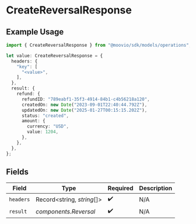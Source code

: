 # CreateReversalResponse

## Example Usage

```typescript
import { CreateReversalResponse } from "@moovio/sdk/models/operations";

let value: CreateReversalResponse = {
  headers: {
    "key": [
      "<value>",
    ],
  },
  result: {
    refund: {
      refundID: "789eabf1-35f3-4914-84b1-c4b56218a120",
      createdOn: new Date("2023-09-01T22:40:44.792Z"),
      updatedOn: new Date("2025-01-27T00:15:15.202Z"),
      status: "created",
      amount: {
        currency: "USD",
        value: 1204,
      },
    },
  },
};
```

## Fields

| Field                      | Type                       | Required                   | Description                |
| -------------------------- | -------------------------- | -------------------------- | -------------------------- |
| `headers`                  | Record<string, *string*[]> | :heavy_check_mark:         | N/A                        |
| `result`                   | *components.Reversal*      | :heavy_check_mark:         | N/A                        |